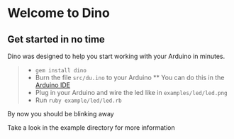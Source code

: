 # Welcome to Dino

## Get started in no time
Dino was designed to help you start working with your Arduino in minutes.

> * `gem install dino`
> * Burn the file `src/du.ino` to your Arduino
> ** You can do this in the [Arduino IDE](http://www.arduino.cc/en/Main/software)
> * Plug in your Arduino and wire the led like in `examples/led/led.png`
> * Run `ruby example/led/led.rb`

By now you should be blinking away


Take a look in the example directory for more information
